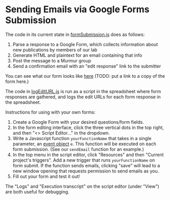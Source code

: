 # Sending Emails via Google Forms Submission

The code in its current state in [formSubmission.js](formSubmission.js) does as follows:
1) Parse a response to a Google Form, which collects information about new publications by members of our lab
2) Generate HTML and plaintext for an email containing that info
3) Post the message to a Murmur group
4) Send a confirmation email with an "edit response" link to the submitter

You can see what our form looks like [here]() (TODO: put a link to a copy of the form here.) 

The code in [logEditURL.js](logEditURL.js) is run as a script in the spreadsheet where form responses are gathered, and logs the edit URLs for each form response in the spreadsheet. 

Instructions for using with your own forms:
1) Create a Google Form with your desired questions/form fields.
2) In the form editing interface, click the three vertical dots in the top right, and then "<> Script Editor..." in the dropdown. 
3) Write a Javascript function ```yourFunctionName``` that takes in a single parameter, an [event object](https://developers.google.com/apps-script/guides/triggers/events) ```e```. This function will be executed on each form submission. (See our ```sendEmail``` function for an example.)
4) In the top menu in the script editor, click "Resources" and then "Current project's triggers". Add a new trigger that runs ```yourFunctionName``` on form submit. If the function sends emails, clicking "save" will lead to a new window opening that requests permission to send emails as you.
5) Fill out your form and test it out! 

The "Logs" and "Execution transcript" on the script editor (under "View") are both useful for debugging. 